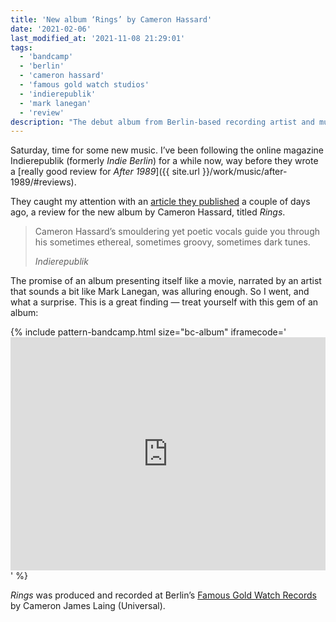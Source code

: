 ```yaml
---
title: 'New album ‘Rings’ by Cameron Hassard'
date: '2021-02-06'
last_modified_at: '2021-11-08 21:29:01'
tags:
  - 'bandcamp'
  - 'berlin'
  - 'cameron hassard'
  - 'famous gold watch studios'
  - 'indierepublik'
  - 'mark lanegan'
  - 'review'
description: "The debut album from Berlin-based recording artist and multi-instrumentalist Cameron Hassard."
---
```

Saturday, time for some new music. I’ve been following the online magazine Indierepublik (formerly <em>Indie Berlin</em>) for a while now, way before they wrote a [really good review for _After 1989_]({{ site.url }}/work/music/after-1989/#reviews).

They caught my attention with an [article they published](https://indierepublik.com/music/cameron-hassard-releases-his-debut-mini-album-rings-and-it-packs-a-punch/) a couple of days ago, a review for the new album by Cameron Hassard, titled _Rings_.

> Cameron Hassard’s smouldering yet poetic vocals guide you through his sometimes ethereal, sometimes groovy, sometimes dark tunes.
> 
> <cite>Indierepublik</cite>

The promise of an album presenting itself like a movie, narrated by an artist that sounds a bit like Mark Lanegan, was alluring enough. So I went, and what a surprise. This is a great finding — treat yourself with this gem of an album:

{% include pattern-bandcamp.html size="bc-album" iframecode='<iframe style="border: 0; width: 100%; height: 373px;" src="https://bandcamp.com/EmbeddedPlayer/album=4166563329/size=large/bgcol=ffffff/linkcol=333333/artwork=small/transparent=true/"><a href="https://cameronhassard.bandcamp.com/album/rings-2">Rings by Cameron Hassard</a></iframe>' %}

_Rings_ was produced and recorded at Berlin’s [Famous Gold Watch Records](https://thefamousgoldwatch.com/) by Cameron James Laing (Universal).